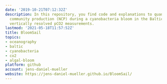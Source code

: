```yaml
---
date: '2019-10-21T07:12:32Z'
description: In this repository, you find code and explanations to quantify the net
  community production (NCP) during a cyanobacteria bloom in the Baltic Sea through
  vertically resolved pCO2 measurements.
lastmod: '2021-05-18T11:57:52Z'
title: BloomSail
topics:
- oceanography
- baltic
- cyanobacteria
- co2
- algal-bloom
platform: github
account: jens-daniel-mueller
website: https://jens-daniel-mueller.github.io/BloomSail/
---
```


